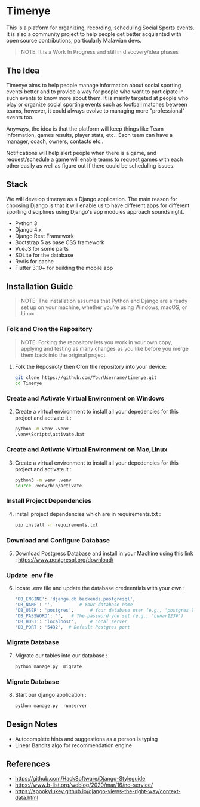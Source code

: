 # Timenye

This is a platform for organizing, recording, scheduling Social Sports events.
It is also a community project to help people get better acquianted with open source contributions, particularly Malawian devs.

> NOTE: It is a Work In Progress and still in discovery/idea phases

## The Idea

Timenye aims to help people manage information about social sporting events better and to provide a way for people who want to participate in such events to know more about them. It is mainly targeted at people who play or organize social sporting events such as football matches between teams, however, it could always evolve to managing more "professional" events too.

Anyways, the idea is that the platform will keep things like Team information, games results, player stats, etc.. Each team can have a manager, coach, owners, contacts etc.. 

Notifications will help alert people when there is a game, and request/schedule a game will enable teams to request games with each other easily as well as figure out if there could be scheduling issues.

## Stack

We will develop timenye as a Django application. The main reason for choosing Django is that it will enable us to have different apps for different sporting disciplines using Django's app modules approach sounds right.

* Python 3
* Django 4.x
* Django Rest Framework
* Bootstrap 5 as base CSS framework
* VueJS for some parts
* SQLite for the database
* Redis for cache
* Flutter 3.10+ for building the mobile app

## Installation Guide  
> NOTE: The installation assumes that Python and Django are already set up on your machine, whether you’re using Windows, macOS, or Linux.


### Folk and Cron the Repository
> NOTE: Forking the repository lets you work in your own copy, applying and testing as many changes as you like before you merge them back into the original project.

1. Folk the Reposiroty then Cron the repository into your device:
   ```bash
   git clone https://github.com/YourUsername/timenye.git
   cd Timenye
### Create and Activate Virtual Environment on Windows
2. Create a virtual environment to install all your depedencies for this project and activate it :
   ```bash
   python -m venv .venv
   .venv\Scripts\activate.bat
### Create and Activate Virtual Environment on Mac,Linux
3. Create a virtual environment to install all your depedencies for this project and activate it :
   ```bash
   python3 -m venv .venv
   source .venv/bin/activate

### Install Project Dependencies
4. install project dependencies which are in requirements.txt :
   ```bash
   pip install -r requirements.txt
### Download and Configure Database
5. Download Postgress Database and install in your Machine  using this link  :
   https://www.postgresql.org/download/
### Update .env file 
6. locate .env file and update the database credeentials with your own :
   ```bash
   'DB_ENGINE': 'django.db.backends.postgresql',
   'DB_NAME': '',          # Your database name
   'DB_USER': 'postgres',      # Your database user (e.g., 'postgres')
   'DB_PASSWORD': '',   # The password you set (e.g., 'Lunar123#')
   'DB_HOST': 'localhost',     # Local server
   'DB_PORT': '5432',  # Default Postgres port

### Migrate Database 
7. Migrate our tables into our database  :
   ```bash
   python manage.py  migrate

 ### Migrate Database 
8. Start our django  application  :
   ```bash
   python manage.py  runserver    

## Design Notes

- Autocomplete hints and suggestions as a person is typing
- Linear Bandits algo for recommendation engine

## References

- https://github.com/HackSoftware/Django-Styleguide
- https://www.b-list.org/weblog/2020/mar/16/no-service/
- https://spookylukey.github.io/django-views-the-right-way/context-data.html
